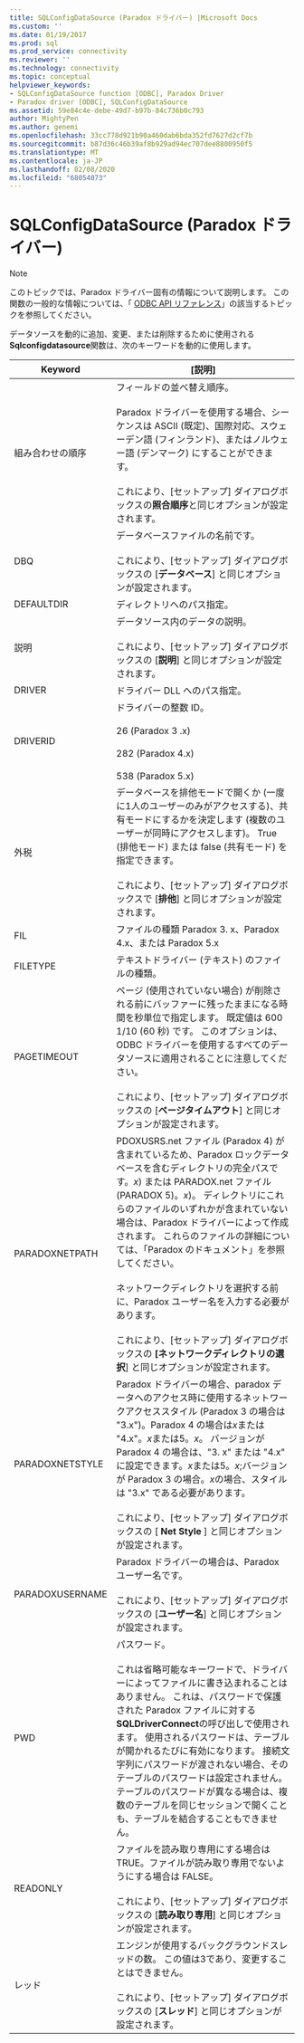 ```yaml
---
title: SQLConfigDataSource (Paradox ドライバー) |Microsoft Docs
ms.custom: ''
ms.date: 01/19/2017
ms.prod: sql
ms.prod_service: connectivity
ms.reviewer: ''
ms.technology: connectivity
ms.topic: conceptual
helpviewer_keywords:
- SQLConfigDataSource function [ODBC], Paradox Driver
- Paradox driver [ODBC], SQLConfigDataSource
ms.assetid: 59e84c4e-debe-49d7-b97b-84c736b0c793
author: MightyPen
ms.author: genemi
ms.openlocfilehash: 33cc778d921b90a460dab6bda352fd7627d2cf7b
ms.sourcegitcommit: b87d36c46b39af8b929ad94ec707dee8800950f5
ms.translationtype: MT
ms.contentlocale: ja-JP
ms.lasthandoff: 02/08/2020
ms.locfileid: "68054073"
---
```

# <a name="sqlconfigdatasource-paradox-driver"></a>SQLConfigDataSource (Paradox ドライバー)
> [!NOTE]  
>  このトピックでは、Paradox ドライバー固有の情報について説明します。 この関数の一般的な情報については、「 [ODBC API リファレンス](../../odbc/reference/syntax/odbc-api-reference.md)」の該当するトピックを参照してください。  
  
 データソースを動的に追加、変更、または削除するために使用される**Sqlconfigdatasource**関数は、次のキーワードを動的に使用します。  
  
|Keyword|[説明]|  
|-------------|-----------------|  
|組み合わせの順序|フィールドの並べ替え順序。<br /><br /> Paradox ドライバーを使用する場合、シーケンスは ASCII (既定)、国際対応、スウェーデン語 (フィンランド)、またはノルウェー語 (デンマーク) にすることができます。<br /><br /> これにより、[セットアップ] ダイアログボックスの**照合順序**と同じオプションが設定されます。|  
|DBQ|データベースファイルの名前です。<br /><br /> これにより、[セットアップ] ダイアログボックスの [**データベース**] と同じオプションが設定されます。|  
|DEFAULTDIR|ディレクトリへのパス指定。|  
|説明|データソース内のデータの説明。<br /><br /> これにより、[セットアップ] ダイアログボックスの [**説明**] と同じオプションが設定されます。|  
|DRIVER|ドライバー DLL へのパス指定。|  
|DRIVERID|ドライバーの整数 ID。<br /><br /> 26 (Paradox 3 .x)<br /><br /> 282 (Paradox 4.x)<br /><br /> 538 (Paradox 5.x)|  
|外税|データベースを排他モードで開くか (一度に1人のユーザーのみがアクセスする)、共有モードにするかを決定します (複数のユーザーが同時にアクセスします)。 True (排他モード) または false (共有モード) を指定できます。<br /><br /> これにより、[セットアップ] ダイアログボックスで [**排他**] と同じオプションが設定されます。|  
|FIL|ファイルの種類 Paradox 3. x、Paradox 4.x、または Paradox 5.x|  
|FILETYPE|テキストドライバー (テキスト) のファイルの種類。|  
|PAGETIMEOUT|ページ (使用されていない場合) が削除される前にバッファーに残ったままになる時間を秒単位で指定します。 既定値は 600 1/10 (60 秒) です。 このオプションは、ODBC ドライバーを使用するすべてのデータソースに適用されることに注意してください。<br /><br /> これにより、[セットアップ] ダイアログボックスの [**ページタイムアウト**] と同じオプションが設定されます。|  
|PARADOXNETPATH|PDOXUSRS.net ファイル (Paradox 4) が含まれているため、Paradox ロックデータベースを含むディレクトリの完全パスです。*x*) または PARADOX.net ファイル (PARADOX 5)。*x*)。 ディレクトリにこれらのファイルのいずれかが含まれていない場合は、Paradox ドライバーによって作成されます。 これらのファイルの詳細については、「Paradox のドキュメント」を参照してください。<br /><br /> ネットワークディレクトリを選択する前に、Paradox ユーザー名を入力する必要があります。<br /><br /> これにより、[セットアップ] ダイアログボックスの **[ネットワークディレクトリの選択**] と同じオプションが設定されます。|  
|PARADOXNETSTYLE|Paradox ドライバーの場合、paradox データへのアクセス時に使用するネットワークアクセススタイル (Paradox 3 の場合は "3.x")。Paradox 4 の場合は*x*または "4.x"。*x*または5。*x*。 バージョンが Paradox 4 の場合は、"3. x" または "4.x" に設定できます。*x*または5。*x*;バージョンが Paradox 3 の場合。*x*の場合、スタイルは "3.x" である必要があります。<br /><br /> これにより、[セットアップ] ダイアログボックスの [ **Net Style** ] と同じオプションが設定されます。|  
|PARADOXUSERNAME|Paradox ドライバーの場合は、Paradox ユーザー名です。<br /><br /> これにより、[セットアップ] ダイアログボックスの [**ユーザー名**] と同じオプションが設定されます。|  
|PWD|パスワード。<br /><br /> これは省略可能なキーワードで、ドライバーによってファイルに書き込まれることはありません。 これは、パスワードで保護された Paradox ファイルに対する**SQLDriverConnect**の呼び出しで使用されます。 使用されるパスワードは、テーブルが開かれるたびに有効になります。 接続文字列にパスワードが渡されない場合、そのテーブルのパスワードは設定されません。 テーブルのパスワードが異なる場合は、複数のテーブルを同じセッションで開くことも、テーブルを結合することもできません。|  
|READONLY|ファイルを読み取り専用にする場合は TRUE。ファイルが読み取り専用でないようにする場合は FALSE。<br /><br /> これにより、[セットアップ] ダイアログボックスの [**読み取り専用**] と同じオプションが設定されます。|  
|レッド|エンジンが使用するバックグラウンドスレッドの数。 この値は3であり、変更することはできません。<br /><br /> これにより、[セットアップ] ダイアログボックスの [**スレッド**] と同じオプションが設定されます。|
